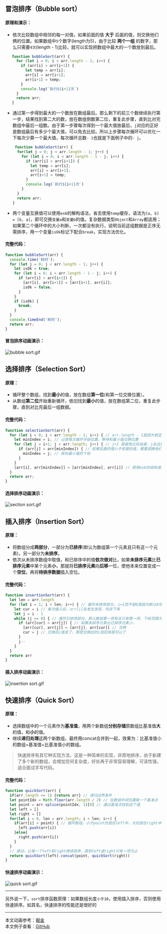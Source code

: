 ## 冒泡排序（Bubble sort）
#### 原理和演示：  
 - 依次比较数组中相邻的每一对值，如果前面的值 **大于** 后面的值，则交换他们俩的位置。如果数组中`5`个数字(length为5)，由于比较 **两个一组** 的数字，那么只需要`4次`(length - 1)比较，就可以实现把数组中最大的一个数放到最后。  
 
 ```javascript
	function bubbleSort(arr) {
	  for (let i = 0; i < arr.length - 1; i++) {
	    if (arr[i] > arr[i+1]) {
	      let temp = arr[i];
	      arr[i] = arr[i+1];
	      arr[i+1] = temp;
	    }
	    console.log(`执行${i+1}次`)
	  }
	  return arr;
	}
 ```
 - 通过第一步得到最大的一个数放在数组最后。那么剩下的前三个数继续执行第一步，结果找到第二大的数，放在数组倒数第二位，重复此步骤，直到比对完数组中最后一组数。由于第一步骤每次得到一个最大值放最后，`j`对应的正好是数组最后有多少个最大值，可以免去比较。所以上步骤每次循环可以优化一下每次少算一个最大值，每次循环总数`- 1`也就是下面例子中的`- j`。
 
	```javascript
	 function bubbleSort(arr) {
	  for(let j = 0; j < arr.length - 1; j++) {
	    for (let i = 0; i < arr.length - 1 - j; i++) {
	      if (arr[i] > arr[i+1]) {
	        let temp = arr[i];
	        arr[i] = arr[i+1];
	        arr[i+1] = temp;
	      }
	      console.log(`执行${i+1}次`)
	    }
	  }
	  return arr;
	}
	```  
 - 两个变量互换值可以使用`es6`的解构语法，省去使用`temp`缓存，语法为`[a, b] = [b, a]`，即可交换`变量a`和`变量b`的值。复杂数据类型`Object`和`Array`都适用；如果第二个循环中的大小判断，一次都没有执行，说明当前这组数据是正序无需排序，用一个变量`isOk`标记下配合`break`，实现方法优化。  
 
#### 完整代码：
```javascript
function bubbleSort(arr) {
  console.time('耗时');
  for (let j = 0; j < arr.length - 1; j++) {
    let isOk = true;
    for (let i = 0; i < arr.length - 1 - j; i++) {
      if (arr[i] > arr[i+1]) {
        [arr[i], arr[i+1]] = [arr[i+1], arr[i]];
        isOk = false;
      }
    }
    if (isOk) {
      break;
    }
  }
  console.timeEnd('耗时');
  return arr;
}
```      
#### 冒泡排序动画演示：  
![bubble sort.gif](./img/javascript-array-sort-introduce/KWrN6slZTEFAuhv.gif)  
 
## 选择排序（Selection Sort）  
#### 原理：  
 - 循环整个数组，找到**最小**的值，放在数组**第一位**(和第一位交换位置）。
 - 从数组**第二位**开始重新循环，依旧找到**最小**的值，放在数组第二位，重复此步骤，直到对比完最后一组数据。    
 
#### 完整代码：    

```javascript
function selectionSort(arr) {
  for (let i = 0; i < arr.length - 1; i++) { // arr.length - 1是因为假定数组中n个数，比较需要两个数，所以只需要比较n-1次
    let minIndex = i; // 记录每次循环开始位置，等待和最小值交换位置
    for (let j = i+1; j < arr.length; j++) { // j+1 是避免比较自身，j永远是i的后一项，让他们俩做比较
      if (arr[j] < arr[minIndex]) { // 如果后面的值小于前面的值，需要调换他们俩位置
        minIndex = j; // 保存最小值的下标
      }
    }
    [arr[i], arr[minIndex]] = [arr[minIndex], arr[i]] // 使用es6的结构语法交换值，把最小值放到数组最前面
  }
  return arr;
}
```
#### 选择排序动画演示：  
![section sort.gif](./img/javascript-array-sort-introduce/ibLoIgDEnRJrUas.gif)

## 插入排序（Insertion Sort）
#### 原理：  
- 将数组分成**两部分**，一部分为**已排序**(默认为数组第一个元素且只有这一个元素)，另一部分为**未排序**。
- 依次从未排序数组中取值，和已排序中的值**依次做对**比，如果**未排序元素**比**已排序元素**中某个元素**小**，那就将**已排序元素**向**后移**一位，使他本来位置变成一个**空位**，再将**待排序数据**插入空位。   
 
#### 完整代码：

```javascript
function insertionSort(arr) {
  let len = arr.length
  for (let i = 1; i < len; i++) { // 循环未排序部分, i=1而不是0是因为默认0项为已排序部分
    let cur = i // 每次插入后，arr[i]会发生改变，先存下来
    let j = i - 1
    while (j >= 0) { // 循环已排序部分，默认数组第一项有且只有第一项，下标范围为(0 - (未排序元素下标-1))，也就是例子中的i-1
      if (arr[cur] < arr[j]) { // 如果未排序元素比已排序元素小，
        [arr[cur], arr[j]] = [arr[j], arr[cur]] // 交换
        cur = j // 交换后i值变了，那把交换后的i找回来就可以了
      }
      j--
    }
  }
  return arr
}
```    
#### 插入排序动画演示：  
![insertion sort.gif](./img/javascript-array-sort-introduce/5z82iWpVIJbLfu7.gif)    

## 快速排序（Quick Sort）  
#### 原理：
 - 选择数组中的一个元素作为**基准值**，用两个新数组**分别存储**原数组比基准值**大**的值，和**小**的值。  
 - 继续**递归处理**这两个新数组，最终用concat合并到一起，效果为：比基准值小的数组+基准值+比基准值小的数组。  
   
 > 快速排序有其它种实现方法，这是一种简单的实现，非原地排序，由于新建了多个新的数组，会增加空间复杂度，好处再于非常容易理解，可读性强，适合面试手写代码。    
 
#### 完整代码：  
```javascript
function quickSort(arr) { 
  if(arr.length <= 1) {return arr} // 递归边界条件
  let pointIdx = Math.floor(arr.length / 2) // 在数组中间位置取一个基准点
  let point = arr.splice(pointIdx, 1)[0] // 通过基准点找到这个值
  let left = []
  let right = []
  for(let i = 0, len = arr.length; i < len; i++) {
    if(arr[i] < point) { // 循环数组，小于point的放在left中，大的放在right中
      left.push(arr[i])
    }else{
      right.push(arr[i]) 
    }
  }
  // 递归，让每一个left和right继续排序，直到left或right只有一项为止
  return quickSort(left).concat(point, quickSort(right))
}  
```  
#### 快速排序动画演示：  
![quick sort.gif](./img/javascript-array-sort-introduce/DzWckAlLmVU9JuN.gif)   

<hr>     

另外说一下，`sort`排序函数原理：如果数组长度`小于10`，使用插入排序，否则使用快速排序。如其名，快速排序的性能还是很好的

<hr>

本文动画参考：[掘金](https://juejin.im/post/6844903444365443080)    
本文例子查看：[GitHub](https://github.com/slc3a2/docs/tree/main/javascript_sort)